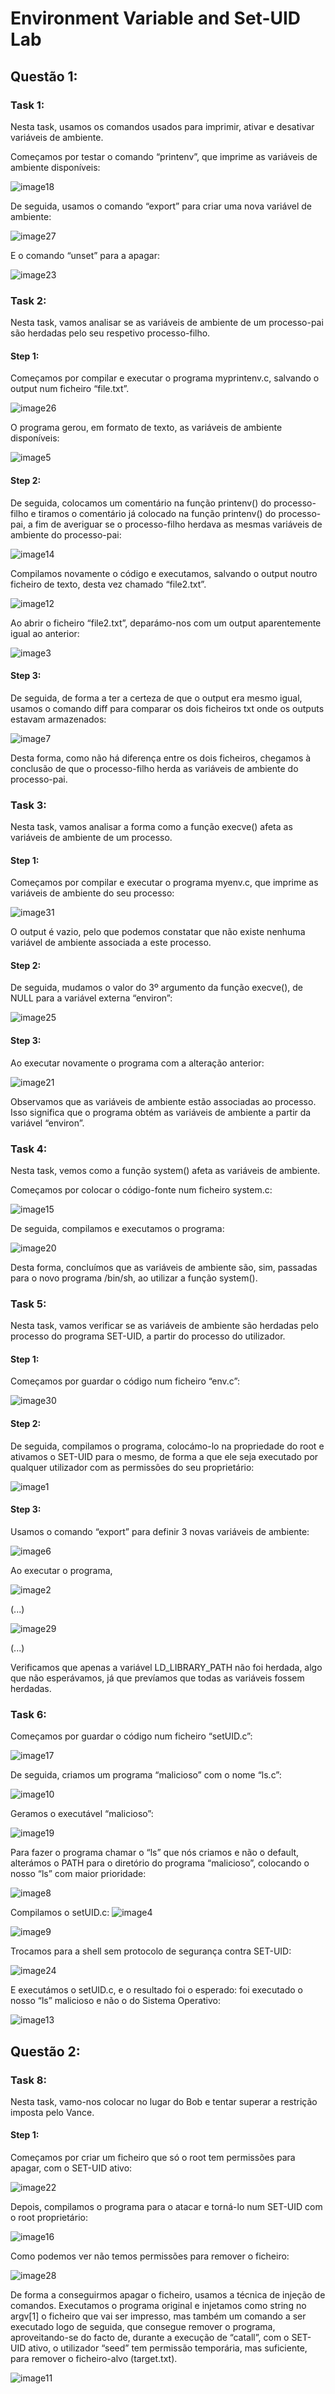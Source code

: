 # Environment Variable and Set-UID Lab

## Questão 1:

### Task 1:

Nesta task, usamos os comandos usados para imprimir, ativar e desativar variáveis de ambiente.

Começamos por testar o comando “printenv”, que imprime as variáveis de ambiente disponíveis: 

![image18](images_LOGBOOK4.md/image18.png)

De seguida, usamos o comando “export” para criar uma nova variável de ambiente:

![image27](images_LOGBOOK4.md/image27.png)

E o comando “unset” para a apagar:

![image23](images_LOGBOOK4.md/image23.png)

### Task 2: 

Nesta task, vamos analisar se as variáveis de ambiente de um processo-pai são herdadas pelo seu respetivo processo-filho.

#### Step 1:

Começamos por compilar e executar o programa myprintenv.c, salvando o output num ficheiro “file.txt”.

![image26](images_LOGBOOK4.md/image26.png)

O programa gerou, em formato de texto, as variáveis de ambiente disponíveis:

![image5](images_LOGBOOK4.md/image5.png)

#### Step 2:

De seguida, colocamos um comentário na função printenv() do processo-filho e tiramos o comentário já colocado na função printenv() do processo-pai, a fim de averiguar se o processo-filho herdava as mesmas variáveis de ambiente do processo-pai:

![image14](images_LOGBOOK4.md/image14.png)

Compilamos novamente o código e executamos, salvando o output noutro ficheiro de texto, desta vez chamado “file2.txt”.

![image12](images_LOGBOOK4.md/image12.png)

Ao abrir o ficheiro “file2.txt”, deparámo-nos com um output aparentemente igual ao anterior:

![image3](images_LOGBOOK4.md/image3.png)

#### Step 3:

De seguida, de forma a ter a certeza de que o output era mesmo igual, usamos o comando diff para comparar os dois ficheiros txt onde os outputs estavam armazenados:

![image7](images_LOGBOOK4.md/image7.png)

Desta forma, como não há diferença entre os dois ficheiros, chegamos à conclusão de que o processo-filho herda as variáveis de ambiente do processo-pai.

### Task 3:

Nesta task, vamos analisar a forma como a função execve() afeta as variáveis de ambiente de um processo.

#### Step 1:

Começamos por compilar e executar o programa myenv.c, que imprime as variáveis de ambiente do seu processo:

![image31](images_LOGBOOK4.md/image31.png)

O output é vazio, pelo que podemos constatar que não existe nenhuma variável de ambiente associada a este processo.

#### Step 2:

De seguida, mudamos o valor do 3º argumento da função execve(), de NULL para a variável externa “environ”:

![image25](images_LOGBOOK4.md/image25.png)

#### Step 3:

Ao executar novamente o programa com a alteração anterior:

![image21](images_LOGBOOK4.md/image21.png)

Observamos que as variáveis de ambiente estão associadas ao processo. Isso significa que o programa obtém as variáveis de ambiente a partir da variável “environ”.

### Task 4:

Nesta task, vemos como a função system() afeta as variáveis de ambiente.

Começamos por colocar o código-fonte num ficheiro system.c:  

![image15](images_LOGBOOK4.md/image15.png)

De seguida, compilamos e executamos o programa:  

![image20](images_LOGBOOK4.md/image20.png)

Desta forma, concluímos que as variáveis de ambiente são, sim, passadas para o novo programa /bin/sh, ao utilizar a função system().

### Task 5:

Nesta task, vamos verificar se as variáveis de ambiente são herdadas pelo processo do programa SET-UID, a partir do processo do utilizador.

#### Step 1:

Começamos por guardar o código num ficheiro “env.c”:

![image30](images_LOGBOOK4.md/image30.png)

#### Step 2:

De seguida, compilamos o programa, colocámo-lo na propriedade do root e ativamos o SET-UID para o mesmo, de forma a que ele seja executado por qualquer utilizador com as permissões do seu proprietário:

![image1](images_LOGBOOK4.md/image1.png)

#### Step 3:

Usamos o comando “export” para definir 3 novas variáveis de ambiente:

![image6](images_LOGBOOK4.md/image6.png)

Ao executar o programa,

![image2](images_LOGBOOK4.md/image2.png)

(...)  

![image29](images_LOGBOOK4.md/image29.png)

(...)

Verificamos que apenas a variável LD\_LIBRARY\_PATH não foi herdada, algo que não esperávamos, já que prevíamos que todas as variáveis fossem herdadas.

### Task 6:

Começamos por guardar o código num ficheiro “setUID.c”:

![image17](images_LOGBOOK4.md/image17.png)

De seguida, criamos um programa “malicioso” com o nome “ls.c”:  

![image10](images_LOGBOOK4.md/image10.png)

Geramos o executável “malicioso”:  

![image19](images_LOGBOOK4.md/image19.png)

Para fazer o programa chamar o “ls” que nós criamos e não o default, alterámos o PATH para o diretório do programa “malicioso”, colocando o nosso “ls” com maior prioridade:  

![image8](images_LOGBOOK4.md/image8.png)

Compilamos o setUID.c:
![image4](images_LOGBOOK4.md/image4.png)

![image9](images_LOGBOOK4.md/image9.png)

Trocamos para a shell sem protocolo de segurança contra SET-UID:  

![image24](images_LOGBOOK4.md/image24.png)

E executámos o setUID.c, e o resultado foi o esperado: foi executado o nosso “ls” malicioso e não o do Sistema Operativo:

![image13](images_LOGBOOK4.md/image13.png)

## Questão 2:

### Task 8:

Nesta task, vamo-nos colocar no lugar do Bob e tentar superar a restrição imposta pelo Vance.

#### Step 1:

Começamos por criar um ficheiro que só o root tem permissões para apagar, com o SET-UID ativo:  

![image22](images_LOGBOOK4.md/image22.png)

Depois, compilamos o programa para o atacar e torná-lo num SET-UID com o root proprietário:  

![image16](images_LOGBOOK4.md/image16.png)

Como podemos ver não temos permissões para remover o ficheiro:  

![image28](images_LOGBOOK4.md/image28.png)

De forma a conseguirmos apagar o ficheiro, usamos a técnica de injeção de comandos. Executamos o programa original e injetamos como string no argv\[1\] o ficheiro que vai ser impresso, mas também um comando a ser executado logo de seguida, que consegue remover o programa, aproveitando-se do facto de, durante a execução de “catall”, com o SET-UID ativo, o utilizador “seed” tem permissão temporária, mas suficiente, para remover o ficheiro-alvo (target.txt).  

![image11](images_LOGBOOK4.md/image11.png)
